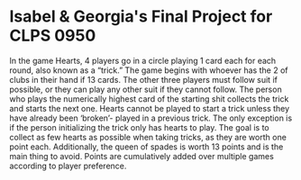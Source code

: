 # Isabel &amp; Georgia's Final Project for CLPS 0950

In the game Hearts, 4 players go in a circle playing 1 card each for each round, also known as a “trick.” The game begins with whoever has the 2 of clubs in their hand if 13 cards. The other three players must follow suit if possible, or they can play any other suit if they cannot follow. The person who plays the numerically highest card of the starting shit collects the trick and starts the next one. Hearts cannot be played to start a trick unless they have already been ‘broken’- played in a previous trick. The only exception is if the person initializing the trick only has hearts to play. The goal is to collect as few hearts as possible when taking tricks, as they are worth one point each. Additionally, the queen of spades is worth 13 points and is the main thing to avoid. Points are cumulatively added over multiple games according to player preference.
